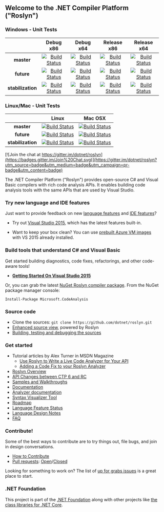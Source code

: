 ## Welcome to the .NET Compiler Platform ("Roslyn")

### Windows - Unit Tests
||Debug x86|Debug x64|Release x86|Release x64|
|:--:|:--:|:--:|:--:|:--:|
|**master**|[![Build Status](http://dotnet-ci.cloudapp.net/job/dotnet_roslyn_master_win_dbg_32/badge/icon)](http://dotnet-ci.cloudapp.net/job/dotnet_roslyn_master_win_dbg_32/)|[![Build Status](http://dotnet-ci.cloudapp.net/job/dotnet_roslyn_master_win_dbg_64/badge/icon)](http://dotnet-ci.cloudapp.net/job/dotnet_roslyn_master_win_dbg_64/)|[![Build Status](http://dotnet-ci.cloudapp.net/job/dotnet_roslyn_master_win_rel_32/badge/icon)](http://dotnet-ci.cloudapp.net/job/dotnet_roslyn_master_win_rel_32/)|[![Build Status](http://dotnet-ci.cloudapp.net/job/dotnet_roslyn_master_win_rel_64/badge/icon)](http://dotnet-ci.cloudapp.net/job/dotnet_roslyn_master_win_rel_64/)|
|**future**|[![Build Status](http://dotnet-ci.cloudapp.net/job/dotnet_roslyn_future_win_dbg_32/badge/icon)](http://dotnet-ci.cloudapp.net/job/dotnet_roslyn_future_win_dbg_32/)|[![Build Status](http://dotnet-ci.cloudapp.net/job/dotnet_roslyn_future_win_dbg_64/badge/icon)](http://dotnet-ci.cloudapp.net/job/dotnet_roslyn_future_win_dbg_64/)|[![Build Status](http://dotnet-ci.cloudapp.net/job/dotnet_roslyn_future_win_rel_32/badge/icon)](http://dotnet-ci.cloudapp.net/job/dotnet_roslyn_future_win_rel_32/)|[![Build Status](http://dotnet-ci.cloudapp.net/job/dotnet_roslyn_future_win_rel_64/badge/icon)](http://dotnet-ci.cloudapp.net/job/dotnet_roslyn_future_win_rel_64/)|
|**stabilization**|[![Build Status](http://dotnet-ci.cloudapp.net/job/dotnet_roslyn_stabil_win_dbg_32/badge/icon)](http://dotnet-ci.cloudapp.net/job/dotnet_roslyn_stabil_win_dbg_32/)|[![Build Status](http://dotnet-ci.cloudapp.net/job/dotnet_roslyn_stabil_win_dbg_64/badge/icon)](http://dotnet-ci.cloudapp.net/job/dotnet_roslyn_stabil_win_dbg_64/)|[![Build Status](http://dotnet-ci.cloudapp.net/job/dotnet_roslyn_stabil_win_rel_32/badge/icon)](http://dotnet-ci.cloudapp.net/job/dotnet_roslyn_stabil_win_rel_32/)|[![Build Status](http://dotnet-ci.cloudapp.net/job/dotnet_roslyn_stabil_win_rel_64/badge/icon)](http://dotnet-ci.cloudapp.net/job/dotnet_roslyn_stabil_win_rel_64/)|

### Linux/Mac - Unit Tests
||Linux|Mac OSX|
|:--:|:--:|:--:|
|**master**|[![Build Status](http://dotnet-ci.cloudapp.net/job/dotnet_roslyn_master_lin/badge/icon)](http://dotnet-ci.cloudapp.net/job/dotnet_roslyn_master_lin/)|[![Build Status](http://dotnet-ci.cloudapp.net/job/dotnet_roslyn_master_mac/badge/icon)](http://dotnet-ci.cloudapp.net/job/dotnet_roslyn_master_mac/)|
|**future**|[![Build Status](http://dotnet-ci.cloudapp.net/job/dotnet_roslyn_future_lin/badge/icon)](http://dotnet-ci.cloudapp.net/job/dotnet_roslyn_future_lin/)|[![Build Status](http://dotnet-ci.cloudapp.net/job/dotnet_roslyn_future_mac/badge/icon)](http://dotnet-ci.cloudapp.net/job/dotnet_roslyn_future_mac/)|
|**stabilization**|[![Build Status](http://dotnet-ci.cloudapp.net/job/dotnet_roslyn_stabil_lin/badge/icon)](http://dotnet-ci.cloudapp.net/job/dotnet_roslyn_stabil_lin/)|[![Build Status](http://dotnet-ci.cloudapp.net/job/dotnet_roslyn_stabil_mac/badge/icon)](http://dotnet-ci.cloudapp.net/job/dotnet_roslyn_stabil_mac/)|


[![Join the chat at https://gitter.im/dotnet/roslyn](https://badges.gitter.im/Join%20Chat.svg)](https://gitter.im/dotnet/roslyn?utm_source=badge&utm_medium=badge&utm_campaign=pr-badge&utm_content=badge)


The .NET Compiler Platform ("Roslyn") provides open-source C# and Visual Basic compilers 
with rich code analysis APIs.  It enables building code analysis tools with the same APIs 
that are used by Visual Studio.

### Try new language and IDE features

Just want to provide feedback on new [language features](https://github.com/dotnet/roslyn/wiki/Languages-features-in-C%23-6-and-VB-14) 
and [IDE features](http://blogs.msdn.com/b/visualstudio/archive/2014/11/12/the-c-and-visual-basic-code-focused-ide-experience.aspx)? 

* Try out [Visual Studio 2015](https://www.visualstudio.com/en-us/downloads/visual-studio-2015-downloads-vs.aspx), 
which has the latest features built-in.

* Want to keep your box clean? You can use 
[prebuilt Azure VM images](http://blogs.msdn.com/b/visualstudioalm/archive/2014/06/04/visual-studio-14-ctp-now-available-in-the-virtual-machine-azure-gallery.aspx) 
with VS 2015 already installed.

### Build tools that understand C# and Visual Basic

Get started building diagnostics, code fixes, refactorings, and other code-aware tools!

- [**Getting Started On Visual Studio 2015**](https://github.com/dotnet/roslyn/wiki/Getting-Started-on-Visual-Studio-2015)

Or, you can grab the latest [NuGet Roslyn compiler package](http://www.nuget.org/packages/Microsoft.CodeAnalysis). 
From the NuGet package manager console:

    Install-Package Microsoft.CodeAnalysis

### Source code

* Clone the sources: `git clone https://github.com/dotnet/roslyn.git`
* [Enhanced source view](http://source.roslyn.io/), powered by Roslyn 
* [Building, testing and debugging the sources](https://github.com/dotnet/roslyn/wiki/Building%20Testing%20and%20Debugging)

### Get started

* Tutorial articles by Alex Turner in MSDN Magazine
  - [Use Roslyn to Write a Live Code Analyzer for Your API](https://msdn.microsoft.com/en-us/magazine/dn879356)
  - [Adding a Code Fix to your Roslyn Analyzer](https://msdn.microsoft.com/en-us/magazine/dn904670.aspx)
* [Roslyn Overview](https://github.com/dotnet/roslyn/wiki/Roslyn%20Overview) 
* [API Changes between CTP 6 and RC](https://github.com/dotnet/roslyn/wiki/VS-2015-RC-API-Changes)
* [Samples and Walkthroughs](https://github.com/dotnet/roslyn/wiki/Samples-and-Walkthroughs)
* [Documentation](https://github.com/dotnet/roslyn/tree/master/docs)
* [Analyzer documentation](https://github.com/dotnet/roslyn/tree/master/docs/analyzers)
* [Syntax Visualizer Tool](https://github.com/dotnet/roslyn/wiki/Syntax%20Visualizer)
* [Roadmap](https://github.com/dotnet/roslyn/wiki/Roadmap) 
* [Language Feature Status](https://github.com/dotnet/roslyn/wiki/Languages-features-in-C%23-6-and-VB-14)
* [Language Design Notes](https://github.com/dotnet/roslyn/issues?q=label%3A%22Design+Notes%22+)
* [FAQ](https://github.com/dotnet/roslyn/wiki/FAQ)

### Contribute!

Some of the best ways to contribute are to try things out, file bugs, and join in design conversations. 

* [How to Contribute](https://github.com/dotnet/roslyn/wiki/Contributing-Code)
* [Pull requests](https://github.com/dotnet/roslyn/pulls): [Open](https://github.com/dotnet/roslyn/pulls?q=is%3Aopen+is%3Apr)/[Closed](https://github.com/dotnet/roslyn/pulls?q=is%3Apr+is%3Aclosed)

Looking for something to work on? The list of [up for grabs issues](https://github.com/dotnet/roslyn/issues?q=is%3Aopen+is%3Aissue+label%3A%22Up+for+Grabs%22) is a great place to start.

### .NET Foundation

This project is part of the [.NET Foundation](http://www.dotnetfoundation.org/projects) along with other
projects like [the class libraries for .NET Core](https://github.com/dotnet/corefx/).
